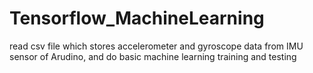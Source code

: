 # Tensorflow_MachineLearning
 read csv file which stores accelerometer and gyroscope data from IMU sensor of  Arudino, and do basic machine learning training and testing
